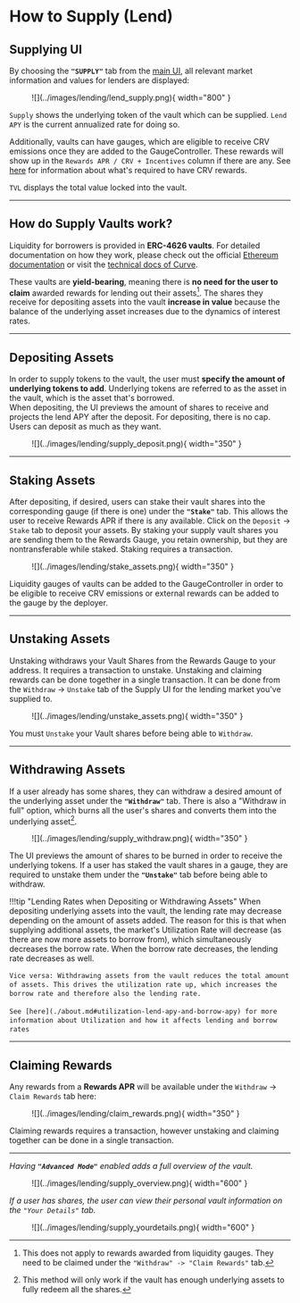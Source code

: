 <h1>How to Supply (Lend)</h1>

## **Supplying UI**

By choosing the **`"SUPPLY"`** tab from the [main UI](https://lend.curve.fi/#/ethereum/markets), all relevant market information and values for lenders are displayed:

<figure markdown="span">
  ![](../images/lending/lend_supply.png){ width="800" }
  <figcaption></figcaption>
</figure>


`Supply` shows the underlying token of the vault which can be supplied. `Lend APY` is the current annualized rate for doing so.

Additionally, vaults can have gauges, which are eligible to receive CRV emissions once they are added to the GaugeController. These rewards will show up in the `Rewards APR / CRV + Incentives` column if there are any.  See [here](./about.md#rewards-apr) for information about what's required to have CRV rewards.

`TVL` displays the total value locked into the vault.


---


## **How do Supply Vaults work?**

Liquidity for borrowers is provided in **ERC-4626 vaults**. For detailed documentation on how they work, please check out the official [Ethereum documentation](https://ethereum.org/de/developers/docs/standards/tokens/erc-4626/) or visit the [technical docs of Curve](https://docs.curve.fi/lending/contracts/vault/).

These vaults are **yield-bearing**, meaning there is **no need for the user to claim** awarded rewards for lending out their assets[^1]. The shares they receive for depositing assets into the vault **increase in value** because the balance of the underlying asset increases due to the dynamics of interest rates.

[^1]: This does not apply to rewards awarded from liquidity gauges. They need to be claimed under the `"Withdraw" -> "Claim Rewards"` tab.

---

## **Depositing Assets**

In order to supply tokens to the vault, the user must **specify the amount of underlying tokens to add**. Underlying tokens are referred to as the asset in the vault, which is the asset that's borrowed.  
When depositing, the UI previews the amount of shares to receive and projects the lend APY after the deposit. For depositing, there is no cap. Users can deposit as much as they want.

<figure markdown="span">
  ![](../images/lending/supply_deposit.png){ width="350" }
  <figcaption></figcaption>
</figure>

---

## **Staking Assets**

After depositing, if desired, users can stake their vault shares into the corresponding gauge (if there is one) under the **`"Stake"`** tab.  This allows the user to receive Rewards APR if there is any available.  Click on the `Deposit` -> `Stake` tab to deposit your assets.  By staking your supply vault shares you are sending them to the Rewards Gauge, you retain ownership, but they are nontransferable while staked.  Staking requires a transaction.

<figure markdown="span">
  ![](../images/lending/stake_assets.png){ width="350" }
  <figcaption></figcaption>
</figure>

Liquidity gauges of vaults can be added to the GaugeController in order to be eligible to receive CRV emissions or external rewards can be added to the gauge by the deployer.

---

## **Unstaking Assets**

Unstaking withdraws your Vault Shares from the Rewards Gauge to your address.  It requires a transaction to unstake.  Unstaking and claiming rewards can be done together in a single transaction.  It can be done from the `Withdraw` -> `Unstake` tab of the Supply UI for the lending market you've supplied to.

<figure markdown="span">
  ![](../images/lending/unstake_assets.png){ width="350" }
  <figcaption></figcaption>
</figure>

You must `Unstake` your Vault shares before being able to `Withdraw`.

---

## **Withdrawing Assets**

If a user already has some shares, they can withdraw a desired amount of the underlying asset under the **`"Withdraw"`** tab. There is also a "Withdraw in full" option, which burns all the user's shares and converts them into the underlying asset[^2]. 

<figure markdown="span">
  ![](../images/lending/supply_withdraw.png){ width="350" }
  <figcaption></figcaption>
</figure>

The UI previews the amount of shares to be burned in order to receive the underlying tokens. If a user has staked the vault shares in a gauge, they are required to unstake them under the **`"Unstake"`** tab before being able to withdraw.

[^2]: This method will only work if the vault has enough underlying assets to fully redeem all the shares. 

!!!tip "Lending Rates when Depositing or Withdrawing Assets"
    When depositing underlying assets into the vault, the lending rate may decrease depending on the amount of assets added. The reason for this is that when supplying additional assets, the market's Utilization Rate will decrease (as there are now more assets to borrow from), which simultaneously decreases the borrow rate. When the borrow rate decreases, the lending rate decreases as well.

    Vice versa: Withdrawing assets from the vault reduces the total amount of assets. This drives the utilization rate up, which increases the borrow rate and therefore also the lending rate.  
    
    See [here](./about.md#utilization-lend-apy-and-borrow-apy) for more information about Utilization and how it affects lending and borrow rates


---

## **Claiming Rewards**

Any rewards from a **Rewards APR** will be available under the `Withdraw` -> `Claim Rewards` tab here:

<figure markdown="span">
  ![](../images/lending/claim_rewards.png){ width="350" }
  <figcaption></figcaption>
</figure>

Claiming rewards requires a transaction, however unstaking and claiming together can be done in a single transaction.

---

*Having **`"Advanced Mode"`** enabled adds a full overview of the vault.*

<figure markdown="span">
  ![](../images/lending/supply_overview.png){ width="600" }
  <figcaption></figcaption>
</figure>


*If a user has shares, the user can view their personal vault information on the `"Your Details"` tab.*

<figure markdown="span">
  ![](../images/lending/supply_yourdetails.png){ width="600" }
  <figcaption></figcaption>
</figure>
